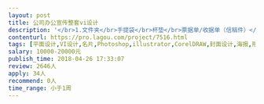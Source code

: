 ```yaml
---                
layout: post       
title: 公司办公宣传整套vi设计           
description: '</br>1.文件夹</br>手提袋</br>杯垫</br>票据单/收据单（信稿件）</br>订单</br>（办公专用笔、合同夹 、合同书规范格式 、包装盒）</br>微信、微博、网页、word使用模板</br>通知书（告知书）、各种指示板、照明、霓虹灯箱</br>指示用标识（大门标识、入口指示、洗手间标识、平面图标识等）</br>广告片头、片尾、粘胶带、各种防伪标志</br>三、VI应用部分（基本应用）</br>（一）办公系统</br>1.名片</br>2.信封</br>3.信纸</br>4.便签</br>5.文件袋</br>6.工作证</br>7.笔记本</br>8.纸杯</br>9.胸卡</br>10.会员卡</br>11.就诊卡</br>（二）印刷出版物系统</br>1.业务宣传折页封底/封面规范</br>2.海报规范</br>3.易拉宝/X展架规范</br>（三）会议系统</br>1.邀请函</br>2.PPT模板</br>3.背景板</br>4.参会证</br>5.台牌</br>6.水牌</br>7.手提袋</br>8.桌旗（暂时不需要）</br>（四）logo移动ICON（基本应用）</br>1.移动端ICON（2个版本）</br>2.移动端logo排版应用标准</br>'     
contenturl: https://pro.lagou.com/project/7516.html      
tags: [平面设计,VI设计,名片,Photoshop,illustrator,CorelDRAW,封面设计,海报,形象设计,专题设计]            
salary: 10000-20000元          
publish_time: 2018-04-26 17:33:07         
review: 2646人                   
apply: 34人                   
recommend: 0人                   
time_range: 小于1周              
---                 
```

